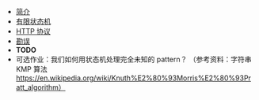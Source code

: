 - [简介](./index)
- [有限状态机](./browser/fsm)
- [HTTP 协议](./browser/http)
- [勘误](./resources/typos)
- **TODO**
- 可选作业：我们如何用状态机处理完全未知的 pattern？ （参考资料：字符串 KMP 算法 https://en.wikipedia.org/wiki/Knuth%E2%80%93Morris%E2%80%93Pratt_algorithm）
